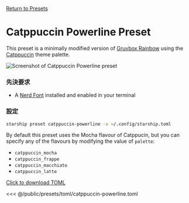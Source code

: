[Return to Presets](./README.md#catppuccin-powerline)

# Catppuccin Powerline Preset

This preset is a minimally modified version of [Gruvbox Rainbow](./gruvbox-rainbow.md) using the [Catppuccin](https://github.com/catppuccin/catppuccin) theme palette.

![Screenshot of Catppuccin Powerline preset](/presets/img/catppuccin-powerline.png)

### 先決要求

- A [Nerd Font](https://www.nerdfonts.com/) installed and enabled in your terminal

### 設定

```sh
starship preset catppuccin-powerline -o ~/.config/starship.toml
```

By default this preset uses the Mocha flavour of Catppucin, but you can specify any of the flavours by modifying the value of `palette`:

- `catppuccin_mocha`
- `catppuccin_frappe`
- `catppuccin_macchiato`
- `catppuccin_latte`

[Click to download TOML](/presets/toml/catppuccin-powerline.toml)

<<< @/public/presets/toml/catppuccin-powerline.toml
